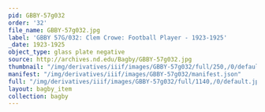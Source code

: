 ```yaml
---
pid: GBBY-57g032
order: '32'
file_name: GBBY-57g032.jpg
label: 'GBBY 57G/032: Clem Crowe: Football Player - 1923-1925'
_date: 1923-1925
object_type: glass plate negative
source: http://archives.nd.edu/Bagby/GBBY-57g032.jpg
thumbnail: "/img/derivatives/iiif/images/GBBY-57g032/full/250,/0/default.jpg"
manifest: "/img/derivatives/iiif/images/GBBY-57g032/manifest.json"
full: "/img/derivatives/iiif/images/GBBY-57g032/full/1140,/0/default.jpg"
layout: bagby_item
collection: bagby
---
```

